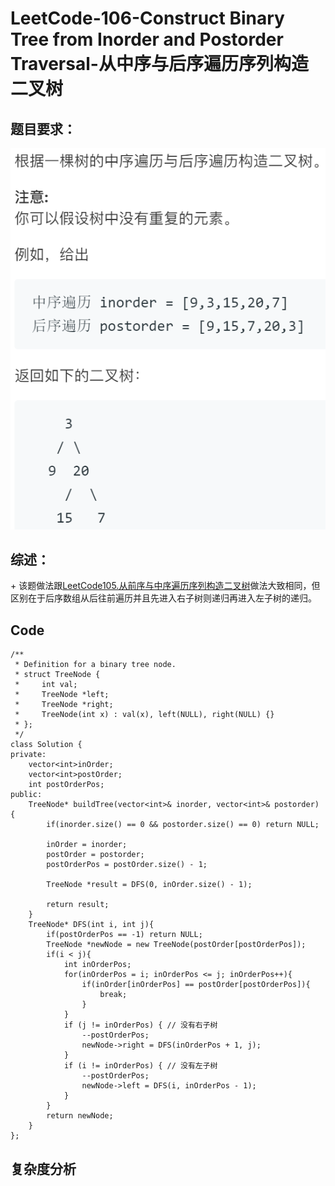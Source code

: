# LeetCode-106-Construct Binary Tree from Inorder and Postorder Traversal-从中序与后序遍历序列构造二叉树

## 题目要求：
![avatar](https://github.com/JakeChanFangZiyuan20/MyLeetCode/blob/master/img/106.png)

## 综述：  
\+ 该题做法跟[LeetCode105.从前序与中序遍历序列构造二叉树](https://leetcode-cn.com/problems/construct-binary-tree-from-preorder-and-inorder-traversal/)做法大致相同，但区别在于后序数组从后往前遍历并且先进入右子树则递归再进入左子树的递归。  

## Code
```
/**
 * Definition for a binary tree node.
 * struct TreeNode {
 *     int val;
 *     TreeNode *left;
 *     TreeNode *right;
 *     TreeNode(int x) : val(x), left(NULL), right(NULL) {}
 * };
 */
class Solution {
private:
    vector<int>inOrder;
    vector<int>postOrder;
    int postOrderPos;
public:
    TreeNode* buildTree(vector<int>& inorder, vector<int>& postorder) {
        if(inorder.size() == 0 && postorder.size() == 0) return NULL;

        inOrder = inorder;
        postOrder = postorder;
        postOrderPos = postOrder.size() - 1;

        TreeNode *result = DFS(0, inOrder.size() - 1);

        return result;
    }
    TreeNode* DFS(int i, int j){
        if(postOrderPos == -1) return NULL;
        TreeNode *newNode = new TreeNode(postOrder[postOrderPos]);
        if(i < j){
            int inOrderPos;
            for(inOrderPos = i; inOrderPos <= j; inOrderPos++){
                if(inOrder[inOrderPos] == postOrder[postOrderPos]){
                    break;
                }
            }
            if (j != inOrderPos) { // 没有右子树
                --postOrderPos;
                newNode->right = DFS(inOrderPos + 1, j);
            }
            if (i != inOrderPos) { // 没有左子树
                --postOrderPos;
                newNode->left = DFS(i, inOrderPos - 1);
            }
        }
        return newNode;
    }
};
```


## 复杂度分析

